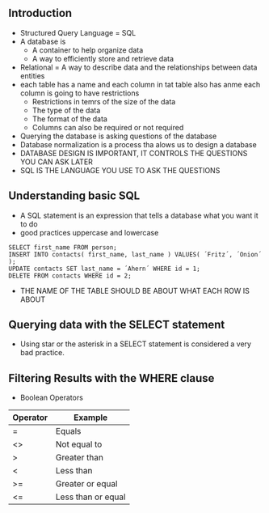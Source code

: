 ## Introduction
* Structured Query Language = SQL
* A database is
    * A container to help organize data
    * A way to efficiently store and retrieve data
* Relational = A way to describe data and the relationships between data entities
* each table has a name and each column in tat table also has anme each column is going to have restrictions
    * Restrictions in temrs of the size of the data
    * The type of the data
    * The format of the data
    * Columns can also be required or not required
* Querying the database is asking questions of the database
* Database normalization is a process tha alows us to design a database
* DATABASE DESIGN IS IMPORTANT, IT CONTROLS THE QUESTIONS YOU CAN ASK LATER
* SQL IS THE LANGUAGE YOU USE TO ASK THE QUESTIONS
## Understanding basic SQL
* A SQL statement is an expression that tells a database what you want it to do
* good practices uppercase and lowercase
```
SELECT first_name FROM person;
INSERT INTO contacts( first_name, last_name ) VALUES( ´Fritz´, ´Onion´ );
UPDATE contacts SET last_name = ´Ahern´ WHERE id = 1;
DELETE FROM contacts WHERE id = 2;
```
* THE NAME OF THE TABLE SHOULD BE ABOUT WHAT EACH ROW IS ABOUT
## Querying data with the SELECT statement
* Using star or the asterisk in a SELECT statement is considered a very bad practice.

## Filtering Results with the WHERE clause
* Boolean Operators

| Operator| Example |
|---|---|
| = | Equals |
| <> | Not equal to |
| > | Greater than |
| < | Less than |
| >= | Greater or equal |
| <= | Less than or equal |